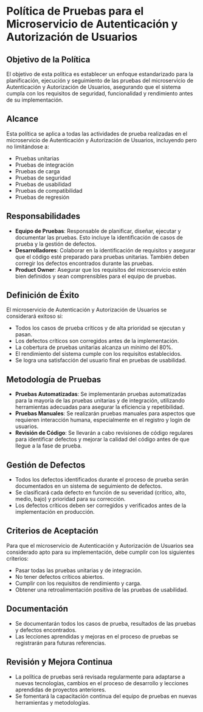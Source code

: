 # Política de Pruebas para el Microservicio de Autenticación y Autorización de Usuarios

## Objetivo de la Política
El objetivo de esta política es establecer un enfoque estandarizado para la planificación, ejecución y seguimiento de las pruebas del microservicio de Autenticación y Autorización de Usuarios, asegurando que el sistema cumpla con los requisitos de seguridad, funcionalidad y rendimiento antes de su implementación.

## Alcance
Esta política se aplica a todas las actividades de prueba realizadas en el microservicio de Autenticación y Autorización de Usuarios, incluyendo pero no limitándose a:
- Pruebas unitarias
- Pruebas de integración
- Pruebas de carga
- Pruebas de seguridad
- Pruebas de usabilidad
- Pruebas de compatibilidad
- Pruebas de regresión

## Responsabilidades
- **Equipo de Pruebas**: Responsable de planificar, diseñar, ejecutar y documentar las pruebas. Esto incluye la identificación de casos de prueba y la gestión de defectos.
- **Desarrolladores**: Colaborar en la identificación de requisitos y asegurar que el código esté preparado para pruebas unitarias. También deben corregir los defectos encontrados durante las pruebas.
- **Product Owner**: Asegurar que los requisitos del microservicio estén bien definidos y sean comprensibles para el equipo de pruebas.

## Definición de Éxito
El microservicio de Autenticación y Autorización de Usuarios se considerará exitoso si:
- Todos los casos de prueba críticos y de alta prioridad se ejecutan y pasan.
- Los defectos críticos son corregidos antes de la implementación.
- La cobertura de pruebas unitarias alcanza un mínimo del 80%.
- El rendimiento del sistema cumple con los requisitos establecidos.
- Se logra una satisfacción del usuario final en pruebas de usabilidad.

## Metodología de Pruebas
- **Pruebas Automatizadas**: Se implementarán pruebas automatizadas para la mayoría de las pruebas unitarias y de integración, utilizando herramientas adecuadas para asegurar la eficiencia y repetibilidad.
- **Pruebas Manuales**: Se realizarán pruebas manuales para aspectos que requieren interacción humana, especialmente en el registro y login de usuarios.
- **Revisión de Código**: Se llevarán a cabo revisiones de código regulares para identificar defectos y mejorar la calidad del código antes de que llegue a la fase de prueba.

## Gestión de Defectos
- Todos los defectos identificados durante el proceso de prueba serán documentados en un sistema de seguimiento de defectos.
- Se clasificará cada defecto en función de su severidad (crítico, alto, medio, bajo) y prioridad para su corrección.
- Los defectos críticos deben ser corregidos y verificados antes de la implementación en producción.

## Criterios de Aceptación
Para que el microservicio de Autenticación y Autorización de Usuarios sea considerado apto para su implementación, debe cumplir con los siguientes criterios:
- Pasar todas las pruebas unitarias y de integración.
- No tener defectos críticos abiertos.
- Cumplir con los requisitos de rendimiento y carga.
- Obtener una retroalimentación positiva de las pruebas de usabilidad.

## Documentación
- Se documentarán todos los casos de prueba, resultados de las pruebas y defectos encontrados.
- Las lecciones aprendidas y mejoras en el proceso de pruebas se registrarán para futuras referencias.

## Revisión y Mejora Continua
- La política de pruebas será revisada regularmente para adaptarse a nuevas tecnologías, cambios en el proceso de desarrollo y lecciones aprendidas de proyectos anteriores.
- Se fomentará la capacitación continua del equipo de pruebas en nuevas herramientas y metodologías.
